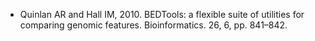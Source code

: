 * Quinlan AR and Hall IM, 2010. BEDTools: a flexible suite of utilities for comparing genomic features. Bioinformatics. 26, 6, pp. 841–842.
